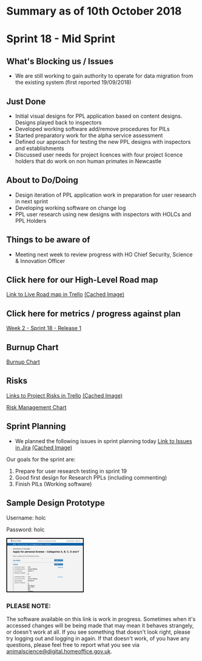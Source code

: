# Summary as of 10th October 2018

# Sprint 18 - Mid Sprint
 
## What's Blocking us / Issues
* We are still working to gain authority to operate for data migration from the existing system (first reported 19/09/2018)
## Just Done
* Initial visual designs for PPL application based on content designs. Designs played back to inspectors
* Developed working software add/remove procedures for PILs
* Started preparatory work for the alpha service assessment
* Defined our approach for testing the new PPL designs with inspectors and establishments
* Discussed user needs for project licences with four project licence holders that do work on non human primates in Newcastle   

## About to Do/Doing
* Design iteration of PPL application work in preparation for user research in next sprint
* Developing working software on change log
* PPL user research using new designs with inspectors with HOLCs and PPL Holders

## Things to be aware of 
* Meeting next week to review progress with HO Chief Security, Science & Innovation Officer

## Click here for our High-Level Road map
[Link to Live Road map in Trello](https://trello.com/b/gDQdE01u/asl-roadmap)    [\(Cached Image\)](graphs/ASLRoadMap10102018.jpg)

## Click here for metrics / progress against plan
[Week 2 - Sprint 18 - Release 1](graphs/progress10102018.png)

## Burnup Chart

[Burnup Chart](burnup10102018.md)

## Risks
[Links to Project Risks in Trello](https://trello.com/b/VuFuCL7t/risk-register-and-kpis-asl-delivery)    [\(Cached Image\)](graphs/ASLRiskRegister10102018.jpg)

[Risk Management Chart](graphs/risk10102018.png)

## Sprint Planning
* We planned the following issues in sprint planning today [Link to Issues in Jira](https://jira.digital.homeoffice.gov.uk/secure/RapidBoard.jspa?rapidView=261)    [\(Cached Image\)](graphs/sprint10102018.png)

Our goals for the sprint are:
1. Prepare for user research testing in sprint 19 
2. Good first design for Research PPLs (including commenting)
3. Finish PILs (Working software)

## Sample Design Prototype
Username: holc

Password: holc

<a href="https://public-ui.notprod.asl.homeoffice.gov.uk/"><img src="graphs/proto1_10102018.png" alt="HTML5 Icon" width="200" style="border:2px solid black"></a>

### PLEASE NOTE:
The software available on this link is work in progress. Sometimes when it's accessed changes will be being made that may mean it behaves strangely, or doesn't work at all. If you see something that doesn't look right, please try logging out and logging in again.  If that doesn't work, of you have any questions, please feel free to report what you see via [animalscience@digital.homeoffice.gov.uk](animalscience@digital.homeoffice.gov.uk).
